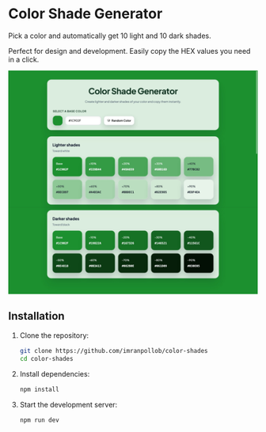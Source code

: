 # Color Shade Generator

Pick a color and automatically get 10 light and 10 dark shades.

Perfect for design and development. Easily copy the HEX values you need in a click.

![screenshot](./screenshot.jpeg)

## Installation

1. Clone the repository:
   ```sh
   git clone https://github.com/imranpollob/color-shades
   cd color-shades
   ```

2. Install dependencies:
   ```sh
   npm install
   ```

3. Start the development server:
   ```sh
   npm run dev
   ```
